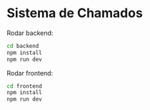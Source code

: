 # Sistema de Chamados

Rodar backend:
```bash
cd backend
npm install
npm run dev
```

Rodar frontend:
```bash
cd frontend
npm install
npm run dev
```
